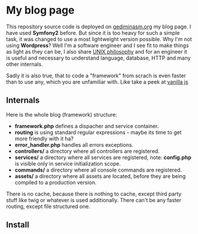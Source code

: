 # My blog page

This repository source code is deployed on [gediminasm.org](http://gediminasm.org) my blog page. I have used **Symfony2**
before. But since it is too heavy for such a simple task, it was changed to use a most lightweight version possible. Why
I'm not using **Wordpress**? Well I'm a software engineer and I see fit to make things as light as they can be, I also
share [UNIX philosophy](http://en.wikipedia.org/wiki/Unix_philosophy) and for an engineer it is useful and necessary
to understand language, database, HTTP and many other internals.

Sadly it is also true, that to code a "framework" from scrach is even faster than to use any, which you are unfamiliar
with. Like take a peek at [vanilla js](http://vanilla-js.com/)

## Internals

Here is the whole blog (framework) structure:

- **framework.php** defines a dispacher and service container.
- **routing** is using standard regular expressions - maybe its time to get more friendly with it ha?
- **error_handler.php** handles all errors exceptions.
- **controllers/** a directory where all controllers are registered.
- **services/** a directory where all services are registered, note: **config.php** is visible only in service
initialization scope.
- **commands/** a directory where all console commands are registered.
- **assets/** a directory where all assets are located, before they are being compiled to a production version.

There is no cache, because there is nothing to cache, except third party stuff like twig or whatever is used
additionally. There can't be any faster routing, except file structured one.

## Install


